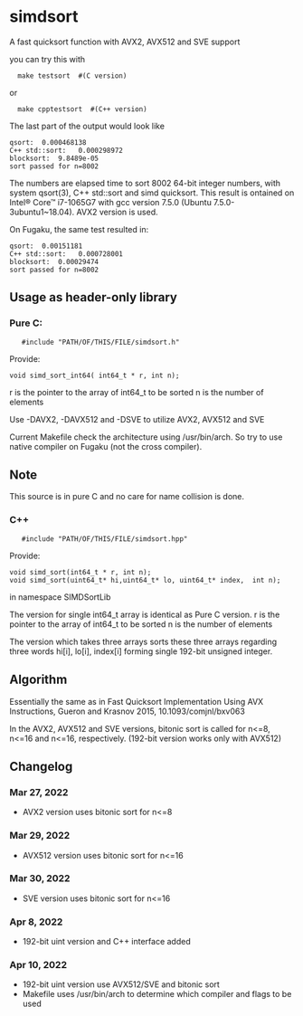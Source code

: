 # simdsort

A fast quicksort function with AVX2,  AVX512 and SVE  support

you can try this with

```
  make testsort  #(C version)
```
or
```
  make cpptestsort  #(C++ version)
```

The last part of the  output would look like
```
qsort:  0.000468138
C++ std::sort:   0.000298972
blocksort:  9.8489e-05
sort passed for n=8002
```
The numbers are elapsed time to sort 8002 64-bit integer numbers,
with system qsort(3), C++ std::sort  and simd quicksort.
This result is ontained  on Intel® Core™ i7-1065G7 with gcc version
7.5.0 (Ubuntu 7.5.0-3ubuntu1~18.04).   AVX2 version is used.

On Fugaku, the same test resulted in:
```
qsort:  0.00151181
C++ std::sort:   0.000728001
blocksort:  0.00029474
sort passed for n=8002
```

## Usage as header-only library

### Pure C:

```
   #include "PATH/OF/THIS/FILE/simdsort.h"
```



Provide:
```
void simd_sort_int64( int64_t * r, int n);
```


r is the pointer to the array of int64_t to be sorted
n is the number of elements

Use  -DAVX2, -DAVX512 and -DSVE   to utilize AVX2, AVX512 and SVE

Current Makefile check the architecture using /usr/bin/arch. So try to
use native compiler on Fugaku (not the cross compiler). 

## Note

This source is in pure C and no care for name collision is done.


### C++

```
   #include "PATH/OF/THIS/FILE/simdsort.hpp"
```

Provide:
```
void simd_sort(int64_t * r, int n);
void simd_sort(uint64_t* hi,uint64_t* lo, uint64_t* index,  int n);
```
in namespace SIMDSortLib

The version for single int64_t array is identical as Pure C version.
r is the pointer to the array of int64_t to be sorted
n is the number of elements

The version which takes three arrays sorts these three arrays
regarding three words hi[i], lo[i], index[i] forming single 192-bit
unsigned integer. 

## Algorithm

Essentially the same as in
Fast Quicksort Implementation Using AVX Instructions,
Gueron and  Krasnov 2015, 
10.1093/comjnl/bxv063

In the AVX2, AVX512 and SVE  versions, bitonic sort is called for
n<=8, n<=16 and n<=16, respectively.  (192-bit version works only with AVX512)

## Changelog

### Mar 27, 2022

* AVX2 version uses  bitonic sort for n<=8

### Mar 29, 2022

* AVX512 version uses  bitonic sort for n<=16

### Mar 30, 2022

* SVE version uses  bitonic sort for n<=16

### Apr 8, 2022

* 192-bit uint version and C++ interface added

### Apr 10, 2022

* 192-bit uint version use AVX512/SVE and bitonic sort
* Makefile uses /usr/bin/arch to determine which compiler and flags to be used

